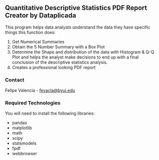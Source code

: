 ## Quantitative Descriptive Statistics PDF Report Creator by Dataplicada

This program helps data analysts understand the data they have specific things this function does:
1. Get Numerical Summaries
2. Obtain the 5 Number Summary with a Box Plot
3. Determine the Shape and distribution of the data with Histogram & Q-Q Plot and helps the analyst make decisions to end up with a final conclusion of the descriptive statistics analysis.
4. Creates a professional looking PDF report

### Contact

Felipe Valencia - fevacla@byui.edu

### Required Technologies

You will need to install the following libraries:

- pandas
- matplotlib
- math
- scipy
- statsmodels
- fpdf
- webbrowser